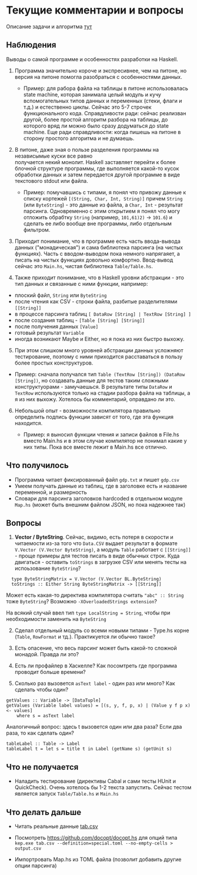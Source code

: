 # Текущие комментарии и вопросы

Описание задачи и алгоритма [тут](README.md)

## Наблюдения

Выводы о самой программе и особенностях разработки на Haskell.

1. Программа значительно короче и экспресивнее, чем на питоне, но 
  версия на питоне помогла разобраться с особенностями данных.

   - Пример: для рабора файла на таблицы в питоне использовалась 
     state machine, которая занимала целый модуль и кучу 
     вспомогательных типов данных и переменных (стеки, флаги и т.д.) и 
     естественно циклы. Сейчас это 5-7 строчек функционального кода.
     Справдливости ради: сейчас реализван другой, более простой алгоритм
     разбора на таблицы, до которого вряд ли можно было сразу додуматься 
     до state machine. 
     Еще ради справдливости: когда пишешь на питоне в сторону простого 
     алгоритма и не думаешь.

2. В питоне, даже зная о пользе разделения программы на независымые куски все равно     
   получается некий монолит. Haskell заставляет перейти к более блочной структуре
   программы, где выполняется какой-то кусок обработки данных и затем передается 
   другой программе в виде текстового stdout или файла. 

   - Пример: помучавшись с типами, я понял что привожу данные к списку кортежей
     `[(String, Char, Int, String)]` причем `String` (или `ByteString`) - это данные 
     из файла, а `Char, Int` - результат парсинга. Одновременно с этим открытием
     я понял что могу отложить обрабтку `String` (например,  `101,61)2)` -> `101.6`)
     и сделать ее либо вообще вне программы, либо отдельным фильтром. 

3. Приходит понимание, что в программе есть часть ввода-вывода   
  данных ("монадическая") и сама библиотека парсинга (на чистых функциях). 
  Часть с вводом-выводом пока немного напрягаяет,
  а писать на чистых функциях довольно комфортно. Ввод-вывод сейчас это
  `Main.hs`, чистая библиотека `Table/Table.hs`. 


4. Также приходит понимание, что в Haskell уровни абстракции  - это тип данных и связанные с ними функции, например:
  - плоский файл, `String` или `ByteString`
  - после чтения как CSV - строки файла, разбитые разделителями `[[String]]`
  - в процессе парсинга таблиц `[ DataRow [String] | TextRow [String] ]`
  - после создания таблиц - `[Table [String] [String]]`
  - после получения данных `[Value]`
  - готовый результат `Variable`
  - иногда возникают Maybe и Either, но я пока из них быстро выхожу.
   
5. При этом слишком много уровней абстракции данных усложняют тестирование, поэтому с ними приходится расставаться в пользу более простых конструктуров. 
   
  - Пример: сначала получался тип `Table (TextRow [String]) (DataRow [String])`, 
    но создавать данные для тестов таким сложными конструктуорами - замучаешься.
    В результате типы `DataRow` и `TextRow` используются только на стадии 
    разбора файла на таблицы, а я из них выхожу. Хотелось бы  комментарий, оправдано ли это.

6. Небольшой опыт - возможности компилятора правильно определить подпись функции 
   зависят от того, где эта функция находится. 

   - Пример: я выносил функции чтения и записи файлов в File.hs вместо Main.hs
     и в этом случае компилятор не понимал какие у них типы. Пока все вместе лежит 
     в Main.hs все отлично.   

## Что получилось

- Программа читает фиксированный файл `gdp.txt` и пишет `gdp.csv`
- Умеем получать данные из таблиц, где в заголовке есть и название переменной,
  и размерность
- Словари для парсинга заголовков hardcoded в отдельном модуле `Map.hs` (может быть
  внешним файлом JSON, но пока надежнее так) 

## Вопросы 

1. **Vector / ByteString**. Сейчас, видимо, есть потеря в скорости и читаемости из-за 
  того что `Data.CSV`  выдает результат  в формате `V.Vector (V.Vector ByteString)`, а модуль `Table`  работает с `[[String]]` - проще примеры для тестов писать в виде обычных строк.  Куда двигаться - оставить `toStrings` в загрузке CSV или менять тесты на испоьзование `ByteString`?

```
  type ByteStringMatrix = V.Vector (V.Vector BL.ByteString)
  toStrings :: Either String ByteStringMatrix -> [[String]]
```

  Может есть какая-то директива компилятора считать `"аbс" :: String` тоже `ByteString`?
  Возможно `-XOverloadedStrings extension`?

  На всякий случай ввел тип `type LocalString = String`, чтобы при необходимости заменить на `ByteString`

2. Сделал отдельный модуль со всеми новыми типами - Type.hs корне (`Table`, `RowFormat` и    тд.). Практикуется ли обычно такое?
  
3. Есть опасение, что весь парсинг может быть какой-то сложной монадой. Правда ли
   это? 

4. Есть ли профайлер в Хаскелле? Как посомтреть где программа проводит больше времени?

5. Сколько раз вызовется `asText label` - один раз или много? Как сделать чтобы один?

``` 
getValues :: Variable -> [DataTuple]
getValues (Variable label values) = [(s, y, f, p, x) | (Value y f p x) <- values]
    where s = asText label
```    

Аналогичный вопрос: здесь t вызовется один или два раза? Если два раза, то как сделать один?

```
tableLabel :: Table -> Label
tableLabel t = let s = title t in Label (getName s) (getUnit s)     
``` 

## Что не получается 

- Наладить тестирование (директивы Cabal и сами тесты HUnit и QuickCheck). 
  Очень хотелось бы 1-2 текста запустить. Сейчас тестом является запуск 
  `Table/Table.hs` и `Main.hs`

## Что делать дальше

- Читать реальные данные [tab.csv](https://raw.githubusercontent.com/mini-kep/parser-rosstat-kep/dev/data/interim/2018/07/tab.csv)

- Посмотреть https://github.com/docopt/docopt.hs для опций типа
  ```kep.exe tab.csv --definition=special.toml --no-empty-cells > output.csv```

- Импортровать Map.hs из TOML файла (позволит добавить другие опции парсинга)
